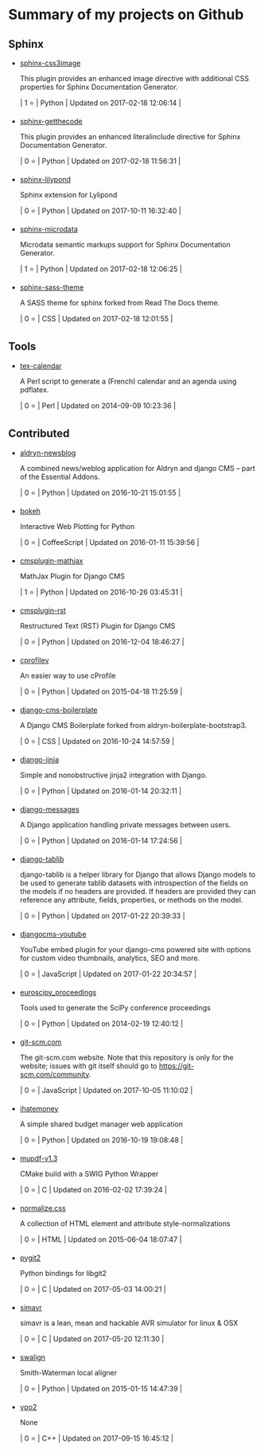 
# Summary of my projects on Github


## Sphinx


* [sphinx-css3image](https://github.com/FabriceSalvaire/sphinx-css3image)

   This plugin provides an enhanced image directive with additional CSS properties for Sphinx Documentation Generator.

   | 1 :star: | Python |  Updated on 2017-02-18 12:06:14 |

* [sphinx-getthecode](https://github.com/FabriceSalvaire/sphinx-getthecode)

   This plugin provides an enhanced literalinclude directive for Sphinx Documentation Generator.

   | 0 :star: | Python |  Updated on 2017-02-18 11:56:31 |

* [sphinx-lilypond](https://github.com/FabriceSalvaire/sphinx-lilypond)

   Sphinx extension for Lylipond

   | 0 :star: | Python |  Updated on 2017-10-11 16:32:40 |

* [sphinx-microdata](https://github.com/FabriceSalvaire/sphinx-microdata)

   Microdata semantic markups support for Sphinx Documentation Generator.

   | 1 :star: | Python |  Updated on 2017-02-18 12:06:25 |

* [sphinx-sass-theme](https://github.com/FabriceSalvaire/sphinx-sass-theme)

   A SASS theme for sphinx forked from Read The Docs theme.

   | 0 :star: | CSS |  Updated on 2017-02-18 12:01:55 |

## Tools


* [tex-calendar](https://github.com/FabriceSalvaire/tex-calendar)

   A Perl script to generate a (French) calendar and an agenda using pdflatex.

   | 0 :star: | Perl |  Updated on 2014-09-09 10:23:36 |

## Contributed


* [aldryn-newsblog](https://github.com/FabriceSalvaire/aldryn-newsblog)

   A combined news/weblog application for Aldryn and django CMS – part of the Essential Addons.

   | 0 :star: | Python |  Updated on 2016-10-21 15:01:55 |

* [bokeh](https://github.com/FabriceSalvaire/bokeh)

   Interactive Web Plotting for Python

   | 0 :star: | CoffeeScript |  Updated on 2016-01-11 15:39:56 |

* [cmsplugin-mathjax](https://github.com/FabriceSalvaire/cmsplugin-mathjax)

   MathJax Plugin for Django CMS 

   | 1 :star: | Python |  Updated on 2016-10-26 03:45:31 |

* [cmsplugin-rst](https://github.com/FabriceSalvaire/cmsplugin-rst)

   Restructured Text (RST) Plugin for Django CMS

   | 0 :star: | Python |  Updated on 2016-12-04 18:46:27 |

* [cprofilev](https://github.com/FabriceSalvaire/cprofilev)

   An easier way to use cProfile

   | 0 :star: | Python |  Updated on 2015-04-18 11:25:59 |

* [django-cms-boilerplate](https://github.com/FabriceSalvaire/django-cms-boilerplate)

   A Django CMS Boilerplate forked from aldryn-boilerplate-bootstrap3.

   | 0 :star: | CSS |  Updated on 2016-10-24 14:57:59 |

* [django-jinja](https://github.com/FabriceSalvaire/django-jinja)

   Simple and nonobstructive jinja2 integration with Django.

   | 0 :star: | Python |  Updated on 2016-01-14 20:32:11 |

* [django-messages](https://github.com/FabriceSalvaire/django-messages)

   A Django application handling private messages between users.

   | 0 :star: | Python |  Updated on 2016-01-14 17:24:56 |

* [django-tablib](https://github.com/FabriceSalvaire/django-tablib)

   django-tablib is a helper library for Django that allows Django models to be used to generate tablib datasets with introspection of the fields on the models if no headers are provided. If headers are provided they can reference any attribute, fields, properties, or methods on the model.

   | 0 :star: | Python |  Updated on 2017-01-22 20:39:33 |

* [djangocms-youtube](https://github.com/FabriceSalvaire/djangocms-youtube)

   YouTube embed plugin for your django-cms powered site with options for custom video thumbnails, analytics, SEO and more.

   | 0 :star: | JavaScript |  Updated on 2017-01-22 20:34:57 |

* [euroscipy_proceedings](https://github.com/FabriceSalvaire/euroscipy_proceedings)

   Tools used to generate the SciPy conference proceedings

   | 0 :star: | Python |  Updated on 2014-02-19 12:40:12 |

* [git-scm.com](https://github.com/FabriceSalvaire/git-scm.com)

   The git-scm.com website. Note that this repository is only for the website; issues with git itself should go to https://git-scm.com/community.

   | 0 :star: | JavaScript |  Updated on 2017-10-05 11:10:02 |

* [ihatemoney](https://github.com/FabriceSalvaire/ihatemoney)

   A simple shared budget manager web application

   | 0 :star: | Python |  Updated on 2016-10-19 19:08:48 |

* [mupdf-v1.3](https://github.com/FabriceSalvaire/mupdf-v1.3)

   CMake build with a SWIG Python Wrapper

   | 0 :star: | C |  Updated on 2016-02-02 17:39:24 |

* [normalize.css](https://github.com/FabriceSalvaire/normalize.css)

   A collection of HTML element and attribute style-normalizations

   | 0 :star: | HTML |  Updated on 2015-06-04 18:07:47 |

* [pygit2](https://github.com/FabriceSalvaire/pygit2)

   Python bindings for libgit2

   | 0 :star: | C |  Updated on 2017-05-03 14:00:21 |

* [simavr](https://github.com/FabriceSalvaire/simavr)

   simavr is a lean, mean and hackable AVR simulator for linux & OSX

   | 0 :star: | C |  Updated on 2017-05-20 12:11:30 |

* [swalign](https://github.com/FabriceSalvaire/swalign)

   Smith-Waterman local aligner

   | 0 :star: | Python |  Updated on 2015-01-15 14:47:39 |

* [vpo2](https://github.com/FabriceSalvaire/vpo2)

   None

   | 0 :star: | C++ |  Updated on 2017-09-15 16:45:12 |
